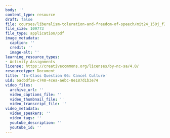 ```yaml
---
body: ''
content_type: resource
draft: false
file: courses/liberalism-toleration-and-freedom-of-speech/mit24_150j_f23_question06.pdf
file_size: 109773
file_type: application/pdf
image_metadata:
  caption: ''
  credit: ''
  image-alt: ''
learning_resource_types:
- Activity Assignments
license: https://creativecommons.org/licenses/by-nc-sa/4.0/
resourcetype: Document
title: 'In-Class Question 06: Cancel Culture'
uid: 6acbdf2e-c740-4cea-aebc-8e187d1b3e74
video_files:
  archive_url: ''
  video_captions_file: ''
  video_thumbnail_file: ''
  video_transcript_file: ''
video_metadata:
  video_speakers: ''
  video_tags: ''
  youtube_description: ''
  youtube_id: ''
---
```

